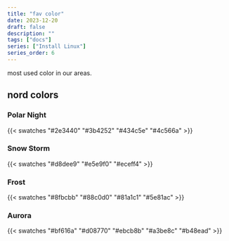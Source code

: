 ```yaml
---
title: "fav color"
date: 2023-12-20
draft: false
description: ""
tags: ["docs"]
series: ["Install Linux"]
series_order: 6
---
```


most used color in our areas.


## nord colors

### Polar Night

{{< swatches "#2e3440" "#3b4252" "#434c5e" "#4c566a" >}}

### Snow Storm
{{< swatches "#d8dee9" "#e5e9f0" "#eceff4" >}}

### Frost
{{< swatches "#8fbcbb" "#88c0d0" "#81a1c1" "#5e81ac" >}}

### Aurora
{{< swatches "#bf616a" "#d08770" "#ebcb8b" "#a3be8c" "#b48ead" >}}
